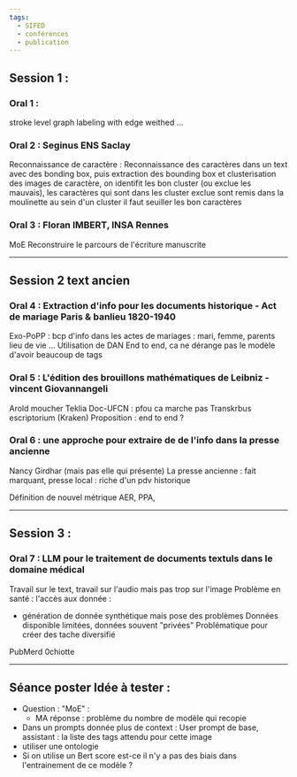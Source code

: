 ```yaml
---
tags:
  - SIFED
  - conférences
  - publication
---
```

## Session 1 : 
### Oral 1 :
stroke level graph labeling with edge weithed ...

### Oral 2 : Seginus ENS Saclay
Reconnaissance de caractère :
Reconnaissance des caractères dans un text avec des bonding box, puis extraction des bounding box et clusterisation des images de caractère, on identifit les bon cluster (ou exclue les mauvais), les caractères qui sont dans les cluster exclue sont remis dans la moulinette 
au sein d'un cluster il faut seuiller les bon caractères

### Oral 3 : Floran IMBERT, INSA Rennes
MoE 
Reconstruire le parcours de l'écriture manuscrite 

***
## Session 2 text ancien
### Oral 4 : Extraction d'info pour les documents historique - Act de mariage Paris & banlieu 1820-1940
Exo-PoPP :
bcp d'info dans les actes de mariages : mari, femme, parents lieu de vie ...
Utilisation de DAN
End to end, 
ca ne dérange pas le  modèle d'avoir  beaucoup de tags 


### Oral 5 : L'édition des brouillons mathématiques de Leibniz - vincent Giovannangeli 
Arold moucher
Teklia Doc-UFCN : pfou ca marche pas
Transkrbus 
escriptorium (Kraken) 
Proposition : end to end ?
### Oral 6 : une approche pour extraire de de l'info dans la presse ancienne
Nancy Girdhar (mais pas elle qui présente)
La presse ancienne : fait marquant, presse local : riche d'un pdv historique

Définition de nouvel métrique AER, PPA, 

***
## Session 3 :
### Oral 7 : LLM pour le traitement de documents textuls dans le domaine médical
Travail sur le text, travail sur l'audio mais pas trop sur l'image 
Problème en santé : l'accès aux donnée : 
 - génération de donnée synthétique mais pose des problèmes
Données disponible limitées, données souvent "privées"
Problématique pour créer des tache diversifié 

PubMerd
0chiotte


***
## Séance poster Idée à tester :
* Question : "MoE" : 
	* MA réponse : problème du nombre de modèle qui recopie
* Dans un prompts donnée plus de context : User prompt de base, assistant : la liste des tags attendu pour cette image
* utiliser une ontologie
* Si on utilise un Bert score est-ce il n'y a pas des biais dans l'entrainement de ce modèle ?